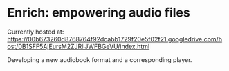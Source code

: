 Enrich: empowering audio files
======
Currently hosted at: https://00b673260d8768764f92dcabb1729f20e5f02f21.googledrive.com/host/0B1SFF5AjEursM2ZJRllJWFBGeVU/index.html


Developing a new audiobook format and a corresponding player. 
